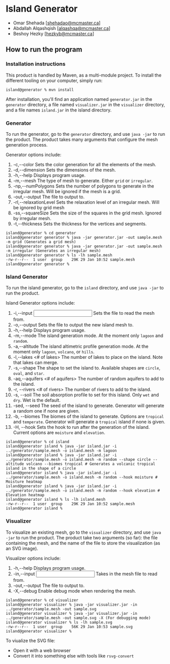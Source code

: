 # Island Generator

  - Omar Shehada [shehadao@mcmaster.ca]
  - Abdallah Alqashqish [alqashqa@mcmaster.ca]
  - Beshoy Hezky [hezkyb@mcmaster.ca]

## How to run the program
### Installation instructions
This product is handled by Maven, as a multi-module project.
To install the different tooling on your computer, simply run:
```
island@generator % mvn install
```
After installation, you'll find an application named `generator.jar` in the `generator` directory, a file named
`visualizer.jar` in the `visualizer` directory, and a file names `island.jar` in the island directory. 

### Generator

To run the generator, go to the `generator` directory, and use `java -jar` to run the product. 
The product takes many arguments that configure the mesh generation process.

Generator options include:
1. -c,--color <vertex coloring> <segment coloring> <polygon coloring>   Sets the color generation for all the elements of the mesh.
2. -d,--dimension <widthxheight>                                        Sets the dimensions of the mesh.
3. -h,--help                                                            Displays program usage.
4. -m,--mesh <mesh type>                                                The type of mesh to generate. Either `grid` or `irregular`.
5. -np,--numPolygons <number of polygons>                               Sets the number of polygons to generate in the irregular mesh. Will be ignored if the mesh is a grid.
6. -out,--output <output file>                                          The file to output to.
7. -rl,--relaxationLevel <relaxation level>                             Sets the relaxation level of an irregular mesh. Will be ignored by grid mesh
8. -ss,--squareSize <square size>                                       Sets the size of the squares in the grid mesh. Ignored by irregular mesh.
9. -t,--thickness <vertex thickness> <segment thickness>                Sets the thickness for the vertices and segments.

```
island@generator % cd generator 
island@generator generator % java -jar generator.jar -out sample.mesh -m grid (Generates a grid mesh)
island@generator generator % java -jar generator.jar -out sample.mesh -m irregular (Generates an irregular mesh)
island@generator generator % ls -lh sample.mesh
-rw-r--r--  1 user  group    29K 29 Jan 10:52 sample.mesh
island@generator generator % 
```

### Island Generator

To run the island generator, go to the `island` directory, and use `java -jar` to run the product.

Island Generator options include:
1. -i,--input <input file>                            Sets the file to read the mesh from.
2. -o,--output <output file>                          Sets the file to output the new island mesh to.
3. -h,--help                                          Displays program usage.
4. -m,--mode <mode>                                   The island generation mode. At the moment only `lagoon` and `random`.
5. -a,--altitude <altimetric profile>                 The island altimetric profile generation mode. At the moment only `lagoon`, `volcano`, or `hills`.
6. -l,--lakes <# of lakes>                            The number of lakes to place on the island. Note that lakes can merge.
7. -s,--shape <shape>                                 The shape to set the island to. Available shapes are `circle`, `oval`, and `star`.
8. -aq,--aquifers <# of aquifers>                     The number of random aquifers to add to the island.
9. -r, --rivers <# of rivers>                         The number of rivers to add to the island.
10. -s, --soil <absorption>                           The soil absorption profile to set for this island. Only `wet` and `dry`. Wet is the default.
11. -sed, --seed <seed>                               The seed of the island to generate. Generator will generate a random one if none are given.
12. -b, --biomes <biomes>                             The biomes of the island to generate. Options are `tropical` and `temperate`. Generator will generate a `tropical` island if none is given.
13. -H, --hook  <hook>                                Sets the hook to run after the generation of the island. Current options are `moisture` and `elevation`.
```
island@generator % cd island 
island@generator island % java -jar island.jar -i ../generator/sample.mesh -o island.mesh -m lagoon
island@generator island % java -jar island.jar -i ../generator/sample.mesh -o island.mesh -m random --shape circle --altitude volcano --biomes tropical # Generates a volcanic tropical island in the shape of a circle
island@generator island % java -jar island.jar -i ../generator/sample.mesh -o island.mesh -m random --hook moisture # Moisture heatmap
island@generator island % java -jar island.jar -i ../generator/sample.mesh -o island.mesh -m random --hook elevation # Elevation heatmap
island@generator island % ls -lh island.mesh
-rw-r--r--  1 user  group    29K 29 Jan 10:52 sample.mesh
island@generator island % 
```

### Visualizer

To visualize an existing mesh, go to the `visualizer` directory, and use `java -jar` to run the product. The product take two arguments (so far): the file containing the mesh, and the name of the file to store the visualization (as an SVG image).

Visualizer options include:
1. -h,--help                      Displays program usage.
2. -in,--input <input file>       Takes in the mesh file to read from.
3. -out,--output <output file>    The file to output to.
4. -X,--debug                     Enable debug mode when rendering the mesh.

```
island@generator % cd visualizer 
island@generator visualizer % java -jar visualizer.jar -in ../generator/sample.mesh -out sample.svg
island@generator visualizer % java -jar visualizer.jar -in ../generator/sample.mesh -out sample.svg -X (For debugging mode)
island@generator visualizer % ls -lh sample.svg
-rw-r--r--  1 user  group    56K 29 Jan 10:53 sample.svg
island@generator visualizer %
```
To viualize the SVG file:
  - Open it with a web browser
  - Convert it into something else with tools like `rsvg-convert`